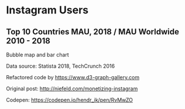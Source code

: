 <h1>Instagram Users</h1>

<h2>Top 10 Countries MAU, 2018 / MAU Worldwide 2010 - 2018</h2>

Bubble map and bar chart

Data source: Statista 2018, TechCrunch 2016

Refactored code by https://www.d3-graph-gallery.com

Original post: http://niefeld.com/monetizing-instagram

Codepen: https://codepen.io/hendr_ik/pen/RvMwZO
